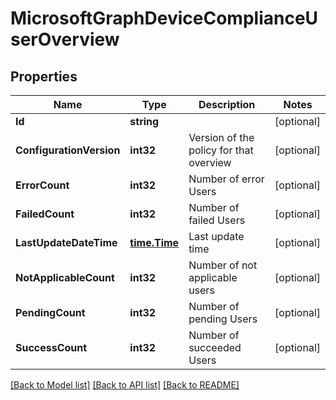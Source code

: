 # MicrosoftGraphDeviceComplianceUserOverview

## Properties

Name | Type | Description | Notes
------------ | ------------- | ------------- | -------------
**Id** | **string** |  | [optional] 
**ConfigurationVersion** | **int32** | Version of the policy for that overview | [optional] 
**ErrorCount** | **int32** | Number of error Users | [optional] 
**FailedCount** | **int32** | Number of failed Users | [optional] 
**LastUpdateDateTime** | [**time.Time**](time.Time.md) | Last update time | [optional] 
**NotApplicableCount** | **int32** | Number of not applicable users | [optional] 
**PendingCount** | **int32** | Number of pending Users | [optional] 
**SuccessCount** | **int32** | Number of succeeded Users | [optional] 

[[Back to Model list]](../README.md#documentation-for-models) [[Back to API list]](../README.md#documentation-for-api-endpoints) [[Back to README]](../README.md)


